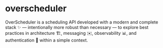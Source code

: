 # overscheduler
OverScheduler is a scheduling API developed with a modern and complete stack ✨ — intentionally more robust than necessary — to explore best practices in architecture 🏗️, messaging ✉️, observability 📊, and authentication 🔐 within a simple context.
